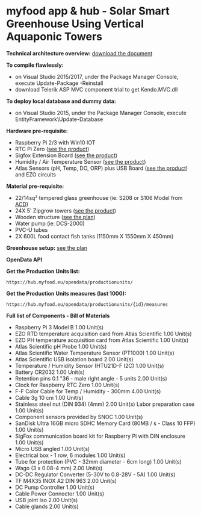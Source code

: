 # myfood app & hub - Solar Smart Greenhouse Using Vertical Aquaponic Towers

__Technical architecture overview:__
<a href="https://myfood.eu/wp-content/uploads/2017/03/myfood-solution-architecture.pdf">download the document</a>

__To compile flawlessly:__ 
- on Visual Studio 2015/2017, under the Package Manager Console, execute Update-Package -Reinstall
- download Telerik ASP MVC component trial to get Kendo.MVC.dll

__To deploy local database and dummy data:__
- on Visual Studio 2015, under the Package Manager Console, execute EntityFramework\Update-Database

__Hardware pre-requisite:__
- Raspberry Pi 2/3 with Win10 IOT
- RTC Pi Zero (<a href="https://www.abelectronics.co.uk/p/70/RTC-Pi-Zero">see the product</a>)
- Sigfox Extension Board (<a href="https://yadom.fr/carte-rpisigfox.html">see the product</a>)
- Humidity / Air Temperature Sensor (<a href="https://www.adafruit.com/product/1899">see the product</a>)
- Atlas Sensors (pH, Temp, DO, ORP) plus USB Board (<a href="https://www.atlas-scientific.com/product_pages/components/usb-iso.html">see the product</a>) and EZO circuits

__Material pre-requisite:__
- 22/14sq² tempered glass greenhouse (ie: S208 or S106 Model from <a href="http://www.acd.eu/en">ACD</a>) 
- 24X 5' Zipgrow towers (<a href="https://brightagrotech.com">see the product</a>) 
- Wooden structure (<a href="https://myfood.eu/wp-content/uploads/2017/03/myfood-family-plan.pdf">see the plan</a>)
- Water pump (ie: DCS-2000)
- PVC-U tubes
- 2X 600L food contact fish tanks (1150mm X 1550mm X 450mm)

__Greenhouse setup:__
<a href="https://myfood.eu/wp-content/uploads/2017/03/myfood-greenhouse-setup.pdf">see the plan</a>

__OpenData API__

__Get the Production Units list:__

 ```https://hub.myfood.eu/opendata/productionunits/ ```
 
 __Get the Production Units measures (last 1000):__
 
 ```https://hub.myfood.eu/opendata/productionunits/{id}/measures ```
 
 __Full list of Components - Bill of Materials__
 
-	Raspberry Pi 3 Model B 1.00 Unit(s)
-	EZO RTD temperature acquisition card from Atlas Scientific 1.00 Unit(s)
-	EZO PH temperature acquisition card from Atlas Scientific 1.00 Unit(s)
-	Atlas Scientific pH Probe 1.00 Unit(s)
-	Atlas Scientific Water Temperature Sensor (PT1000) 1.00 Unit(s)
-	Atlas Scientific USB isolation board 2.00 Unit(s)
-	Temperature / Humidity Sensor (HTU21D-F I2C) 1.00 Unit(s)
-	Battery CR2032 1.00 Unit(s)
-	Retention pins 0.1 "36 - male right angle - 5 units 2.00 Unit(s)
-	Clock for Raspberry RTC Zero 1.00 Unit(s)
-	F-F Color Cable for Temp / Humidity - 300mm 4.00 Unit(s)
-	Cable 3g 10 cm 1.00 Unit(s)
-	Stainless steel nut (DIN 934) (4mm) 2.00 Unit(s) Labor preparation case 1.00 Unit(s)
-	Component sensors provided by SNOC 1.00 Unit(s)
-	SanDisk Ultra 16GB micro SDHC Memory Card (80MB / s - Class 10 FFP) 1.00 Unit(s) 
-	SigFox communication board kit for Raspberry Pi with DIN enclosure 1.00 Unit(s)
-	Micro USB angled 1.00 Unit(s)
-	Electrical box - 1 row, 6 modules 1.00 Unit(s)
-	Tube for protection (PVC - 32mm diameter - 6cm long) 1.00 Unit(s)
-	Wago (3 x 0.08-4 mm) 2.00 Unit(s)
-	DC-DC Regulator Converter (5-30V to 0.8-28V - 5A) 1.00 Unit(s)
-	TF M4X35 INOX A2 DIN 963 2.00 Unit(s)
-	DC Pump Controller 1.00 Unit(s)
-	Cable Power Connector 1.00 Unit(s)
-	USB joint Iso 2.00 Unit(s)
-	Cable glands 2.00 Unit(s)

 
